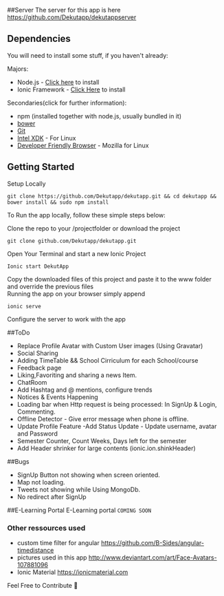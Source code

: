 ##Server
The server for this app is here https://github.com/Dekutapp/dekutappserver

## Dependencies
You will need to install some stuff, if you haven't already:

Majors:

* Node.js - [Click here](http://nodejs.org) to install
* Ionic Framework - [Click Here](http://ionicframework.com) to install

Secondaries(click for further information):

* npm (installed together with node.js, usually bundled in it)
* [bower](http://bower.io)
* [Git](http://git-scm.com)
* [Intel XDK](https://download.xdk.intel.com/xdk/xdk_web_linux64_master_1995.tgz) - For Linux
* [Developer Friendly Browser](https://download-installer.cdn.mozilla.net/pub/firefox/nightly/latest-mozilla-aurora/firefox-40.0a2.en-US.linux-x86_64.tar.bz2) - Mozilla for Linux
## Getting Started
Setup Locally
```
git clone https://github.com/Dekutapp/dekutapp.git && cd dekutapp && bower install && sudo npm install
```

To Run the app locally, follow these simple steps below:

Clone the repo to your /projectfolder or download the project
```
git clone github.com/Dekutapp/dekutapp.git
```
Open Your Terminal and start a new Ionic Project

```
Ionic start DekutApp
```
Copy the downloaded files of this project and paste it to the www folder and override the previous files
<br/>
Running the app on your browser simply append
```
ionic serve
```

Configure the server to work with the app

##ToDo
* Replace Profile Avatar with Custom User images (Using Gravatar)
* Social Sharing
* Adding TimeTable && School Cirriculum for each School/course
* Feedback page
* Liking,Favoriting and sharing a news Item.
* ChatRoom
* Add Hashtag and @ mentions, configure trends
* Notices & Events Happening
* Loading bar when Http request is being processed: In SignUp & Login, Commenting.
* Offline Detector - Give error message when phone is offline.
* Update Profile Feature -Add Status Update -  Update username, avatar and Password
* Semester Counter, Count Weeks, Days left for the semester
* Add Header shrinker for large contents (ionic.ion.shinkHeader)

##Bugs
* SignUp Button not showing when screen oriented.
* Map not loading.
* Tweets not showing while Using MongoDb.
* No redirect after SignUp



##E-Learning Portal
E-Learning portal  ``` COMING SOON ```

### Other ressources used
- custom time filter for angular https://github.com/B-Sides/angular-timedistance
- pictures used in this app http://www.deviantart.com/art/Face-Avatars-107881096
- Ionic Material https://ionicmaterial.com

Feel Free to Contribute :heartbeat:
